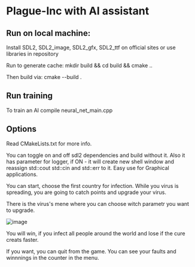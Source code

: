 # Plague-Inc with AI assistant

## Run on local machine:
Install SDL2, SDL2_image, SDL2_gfx, SDL2_ttf on official sites or use libraries in repository

Run to generate cache:
mkdir build && cd build && cmake ..

Then build via:
cmake --build .

## Run training

To train an AI compile neural_net_main.cpp


## Options

Read CMakeLists.txt for more info.

 You can toggle on and off sdl2 dependencies and build without it.
 Also it has parameter for logger, if ON - it will create new shell window and reassign std::cout std::cin and std::err to it. Easy use for Graphical applications. 

You can start, choose the first country for infection. While you virus is spreading, you are going to catch points and upgrade your virus. 

There is the virus's mene where you can choose witch parametr you want to upgrade.

![image](https://github.com/RUmskLev/Recode-Inc/assets/74106956/502d8509-5108-43cc-81f2-127b6046f734)

You will win, if you infect all people around the world and lose if the cure creats faster.


If you want, you can quit from the game.
You can see your faults and winnnings in the counter in the menu.
